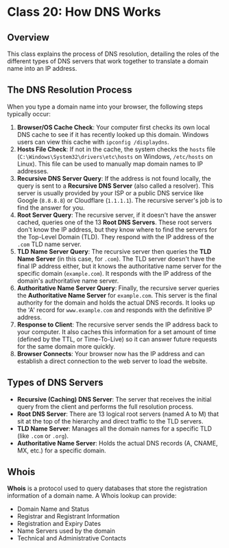 # Class 20: How DNS Works

## Overview

This class explains the process of DNS resolution, detailing the roles of the different types of DNS servers that work together to translate a domain name into an IP address.

## The DNS Resolution Process

When you type a domain name into your browser, the following steps typically occur:

1.  **Browser/OS Cache Check**: Your computer first checks its own local DNS cache to see if it has recently looked up this domain. Windows users can view this cache with `ipconfig /displaydns`.
2.  **Hosts File Check**: If not in the cache, the system checks the `hosts` file (`C:\Windows\System32\drivers\etc\hosts` on Windows, `/etc/hosts` on Linux). This file can be used to manually map domain names to IP addresses.
3.  **Recursive DNS Server Query**: If the address is not found locally, the query is sent to a **Recursive DNS Server** (also called a resolver). This server is usually provided by your ISP or a public DNS service like Google (`8.8.8.8`) or Cloudflare (`1.1.1.1`). The recursive server's job is to find the answer for you.
4.  **Root Server Query**: The recursive server, if it doesn't have the answer cached, queries one of the 13 **Root DNS Servers**. These root servers don't know the IP address, but they know where to find the servers for the Top-Level Domain (TLD). They respond with the IP address of the `.com` TLD name server.
5.  **TLD Name Server Query**: The recursive server then queries the **TLD Name Server** (in this case, for `.com`). The TLD server doesn't have the final IP address either, but it knows the authoritative name server for the specific domain (`example.com`). It responds with the IP address of the domain's authoritative name server.
6.  **Authoritative Name Server Query**: Finally, the recursive server queries the **Authoritative Name Server** for `example.com`. This server is the final authority for the domain and holds the actual DNS records. It looks up the 'A' record for `www.example.com` and responds with the definitive IP address.
7.  **Response to Client**: The recursive server sends the IP address back to your computer. It also caches this information for a set amount of time (defined by the TTL, or Time-To-Live) so it can answer future requests for the same domain more quickly.
8.  **Browser Connects**: Your browser now has the IP address and can establish a direct connection to the web server to load the website.

## Types of DNS Servers

* **Recursive (Caching) DNS Server**: The server that receives the initial query from the client and performs the full resolution process.
* **Root DNS Server**: There are 13 logical root servers (named A to M) that sit at the top of the hierarchy and direct traffic to the TLD servers.
* **TLD Name Server**: Manages all the domain names for a specific TLD (like `.com` or `.org`).
* **Authoritative Name Server**: Holds the actual DNS records (A, CNAME, MX, etc.) for a specific domain.

## Whois

**Whois** is a protocol used to query databases that store the registration information of a domain name. A Whois lookup can provide:
* Domain Name and Status
* Registrar and Registrant Information
* Registration and Expiry Dates
* Name Servers used by the domain
* Technical and Administrative Contacts

